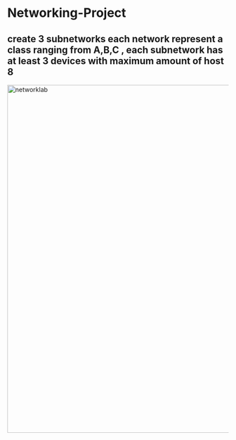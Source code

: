 # Networking-Project


## create 3 subnetworks each network represent a class ranging from A,B,C , each subnetwork has at least 3 devices with maximum amount of host 8


<img width="792" alt="networklab" src="https://user-images.githubusercontent.com/60838224/197751495-454d5aea-ff7b-49bf-a324-5456135e4b56.png">
